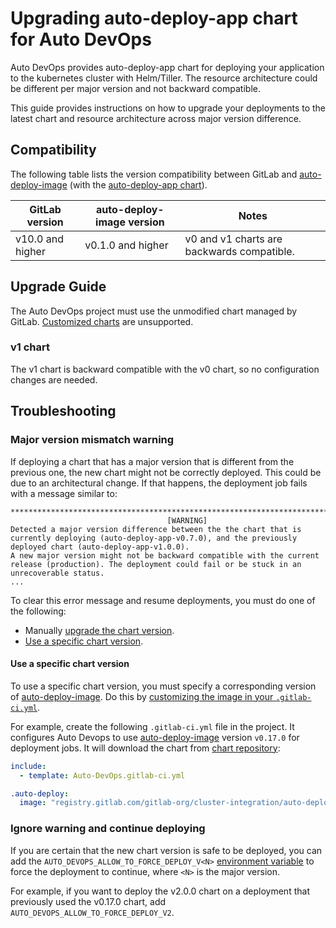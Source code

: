 # Upgrading auto-deploy-app chart for Auto DevOps

Auto DevOps provides auto-deploy-app chart for deploying your application to the
kubernetes cluster with Helm/Tiller. The resource architecture could be different
per major version and not backward compatible.

This guide provides instructions on how to upgrade your deployments to the latest
chart and resource architecture across major version difference.

## Compatibility

The following table lists the version compatibility between GitLab and [auto-deploy-image](https://gitlab.com/gitlab-org/cluster-integration/auto-deploy-image) (with the [auto-deploy-app chart](https://gitlab.com/gitlab-org/cluster-integration/auto-deploy-image/-/tree/master/assets/auto-deploy-app)).

| GitLab version   | auto-deploy-image version | Notes                                      |
|------------------|---------------------------|--------------------------------------------|
| v10.0 and higher | v0.1.0 and higher         | v0 and v1 charts are backwards compatible. |

## Upgrade Guide

The Auto DevOps project must use the unmodified chart managed by GitLab.
[Customized charts](customize.md#custom-helm-chart) are unsupported.

### v1 chart

The v1 chart is backward compatible with the v0 chart, so no configuration changes are needed.

## Troubleshooting

### Major version mismatch warning

If deploying a chart that has a major version that is different from the previous one,
the new chart might not be correctly deployed. This could be due to an architectural
change. If that happens, the deployment job fails with a message similar to:

```
*************************************************************************************
                                   [WARNING]                                         
Detected a major version difference between the the chart that is currently deploying (auto-deploy-app-v0.7.0), and the previously deployed chart (auto-deploy-app-v1.0.0).
A new major version might not be backward compatible with the current release (production). The deployment could fail or be stuck in an unrecoverable status.
...
```

To clear this error message and resume deployments, you must do one of the following:

- Manually [upgrade the chart version](#upgrade-guide).
- [Use a specific chart version](#use-a-specific-chart-version).

#### Use a specific chart version

To use a specific chart version, you must specify a corresponding version of [auto-deploy-image](https://gitlab.com/gitlab-org/cluster-integration/auto-deploy-image).
Do this by [customizing the image in your `.gitlab-ci.yml`](customize.md#customizing-gitlab-ciyml).

For example, create the following `.gitlab-ci.yml` file in the project. It configures Auto Devops
to use [auto-deploy-image](https://gitlab.com/gitlab-org/cluster-integration/auto-deploy-image) version `v0.17.0`
for deployment jobs. It will download the chart from [chart repository](https://charts.gitlab.io/):

```yaml
include:
  - template: Auto-DevOps.gitlab-ci.yml

.auto-deploy:
  image: "registry.gitlab.com/gitlab-org/cluster-integration/auto-deploy-image:v0.17.0"
```

### Ignore warning and continue deploying

If you are certain that the new chart version is safe to be deployed,
you can add the `AUTO_DEVOPS_ALLOW_TO_FORCE_DEPLOY_V<N>` [environment variable](customize.md#build-and-deployment)
to force the deployment to continue, where `<N>` is the major version.

For example, if you want to deploy the v2.0.0 chart on a deployment that previously
used the v0.17.0 chart, add `AUTO_DEVOPS_ALLOW_TO_FORCE_DEPLOY_V2`.
